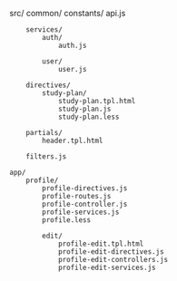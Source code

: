 src/
    common/
        constants/
            api.js

        services/
            auth/
                auth.js

            user/
                user.js

        directives/
            study-plan/
                study-plan.tpl.html
                study-plan.js
                study-plan.less

        partials/
            header.tpl.html

        filters.js

    app/
        profile/
            profile-directives.js
            profile-routes.js
            profile-controller.js
            profile-services.js
            profile.less

            edit/
                profile-edit.tpl.html
                profile-edit-directives.js
                profile-edit-controllers.js
                profile-edit-services.js